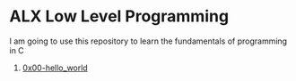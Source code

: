 # ALX Low Level Programming 
I am going to use this repository to learn the fundamentals of programming in C

1. [0x00-hello_world](./0x00-hello_world)
